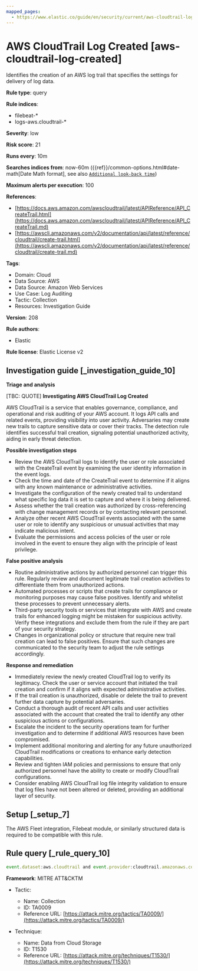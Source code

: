 ```yaml
---
mapped_pages:
  - https://www.elastic.co/guide/en/security/current/aws-cloudtrail-log-created.html
---
```


# AWS CloudTrail Log Created [aws-cloudtrail-log-created]

Identifies the creation of an AWS log trail that specifies the settings for delivery of log data.

**Rule type**: query

**Rule indices**:

* filebeat-*
* logs-aws.cloudtrail-*

**Severity**: low

**Risk score**: 21

**Runs every**: 10m

**Searches indices from**: now-60m ({{ref}}/common-options.html#date-math[Date Math format], see also [`Additional look-back time`](docs-content://solutions/security/detect-and-alert/create-detection-rule.md#rule-schedule))

**Maximum alerts per execution**: 100

**References**:

* [https://docs.aws.amazon.com/awscloudtrail/latest/APIReference/API_CreateTrail.html](https://docs.aws.amazon.com/awscloudtrail/latest/APIReference/API_CreateTrail.md)
* [https://awscli.amazonaws.com/v2/documentation/api/latest/reference/cloudtrail/create-trail.html](https://awscli.amazonaws.com/v2/documentation/api/latest/reference/cloudtrail/create-trail.md)

**Tags**:

* Domain: Cloud
* Data Source: AWS
* Data Source: Amazon Web Services
* Use Case: Log Auditing
* Tactic: Collection
* Resources: Investigation Guide

**Version**: 208

**Rule authors**:

* Elastic

**Rule license**: Elastic License v2

## Investigation guide [_investigation_guide_10]

**Triage and analysis**

[TBC: QUOTE]
**Investigating AWS CloudTrail Log Created**

AWS CloudTrail is a service that enables governance, compliance, and operational and risk auditing of your AWS account. It logs API calls and related events, providing visibility into user activity. Adversaries may create new trails to capture sensitive data or cover their tracks. The detection rule identifies successful trail creation, signaling potential unauthorized activity, aiding in early threat detection.

**Possible investigation steps**

* Review the AWS CloudTrail logs to identify the user or role associated with the CreateTrail event by examining the user identity information in the event logs.
* Check the time and date of the CreateTrail event to determine if it aligns with any known maintenance or administrative activities.
* Investigate the configuration of the newly created trail to understand what specific log data it is set to capture and where it is being delivered.
* Assess whether the trail creation was authorized by cross-referencing with change management records or by contacting relevant personnel.
* Analyze other recent AWS CloudTrail events associated with the same user or role to identify any suspicious or unusual activities that may indicate malicious intent.
* Evaluate the permissions and access policies of the user or role involved in the event to ensure they align with the principle of least privilege.

**False positive analysis**

* Routine administrative actions by authorized personnel can trigger this rule. Regularly review and document legitimate trail creation activities to differentiate them from unauthorized actions.
* Automated processes or scripts that create trails for compliance or monitoring purposes may cause false positives. Identify and whitelist these processes to prevent unnecessary alerts.
* Third-party security tools or services that integrate with AWS and create trails for enhanced logging might be mistaken for suspicious activity. Verify these integrations and exclude them from the rule if they are part of your security strategy.
* Changes in organizational policy or structure that require new trail creation can lead to false positives. Ensure that such changes are communicated to the security team to adjust the rule settings accordingly.

**Response and remediation**

* Immediately review the newly created CloudTrail log to verify its legitimacy. Check the user or service account that initiated the trail creation and confirm if it aligns with expected administrative activities.
* If the trail creation is unauthorized, disable or delete the trail to prevent further data capture by potential adversaries.
* Conduct a thorough audit of recent API calls and user activities associated with the account that created the trail to identify any other suspicious actions or configurations.
* Escalate the incident to the security operations team for further investigation and to determine if additional AWS resources have been compromised.
* Implement additional monitoring and alerting for any future unauthorized CloudTrail modifications or creations to enhance early detection capabilities.
* Review and tighten IAM policies and permissions to ensure that only authorized personnel have the ability to create or modify CloudTrail configurations.
* Consider enabling AWS CloudTrail log file integrity validation to ensure that log files have not been altered or deleted, providing an additional layer of security.


## Setup [_setup_7]

The AWS Fleet integration, Filebeat module, or similarly structured data is required to be compatible with this rule.


## Rule query [_rule_query_10]

```js
event.dataset:aws.cloudtrail and event.provider:cloudtrail.amazonaws.com and event.action:CreateTrail and event.outcome:success
```

**Framework**: MITRE ATT&CKTM

* Tactic:

    * Name: Collection
    * ID: TA0009
    * Reference URL: [https://attack.mitre.org/tactics/TA0009/](https://attack.mitre.org/tactics/TA0009/)

* Technique:

    * Name: Data from Cloud Storage
    * ID: T1530
    * Reference URL: [https://attack.mitre.org/techniques/T1530/](https://attack.mitre.org/techniques/T1530/)



